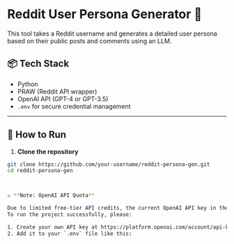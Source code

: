 # Reddit User Persona Generator 🧠

This tool takes a Reddit username and generates a detailed user persona based on their public posts and comments using an LLM.

## 📦 Tech Stack
- Python
- PRAW (Reddit API wrapper)
- OpenAI API (GPT-4 or GPT-3.5)
- `.env` for secure credential management

---

## 🚀 How to Run

1. **Clone the repository**
```bash
git clone https://github.com/your-username/reddit-persona-gen.git
cd reddit-persona-gen



⚠️ **Note: OpenAI API Quota**

Due to limited free-tier API credits, the current OpenAI API key in the `.env` file may not work or may be exhausted.  
To run the project successfully, please:

1. Create your own API key at https://platform.openai.com/account/api-keys
2. Add it to your `.env` file like this:

